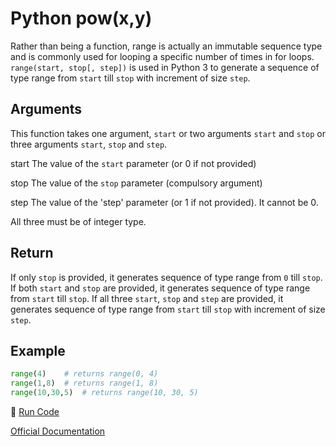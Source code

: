 # Python pow(x,y)

Rather than being a function, range is actually an immutable sequence type and is commonly used for looping a specific number of times in for loops.
`range(start, stop[, step])` is used in Python 3 to generate a sequence of type range from `start` till `stop` with increment of size `step`.

## Arguments

This function takes one argument, `start` or two arguments `start` and `stop` or three arguments `start`, `stop` and `step`.


start
    The value of the `start` parameter (or 0 if not provided)

stop
    The value of the `stop` parameter (compulsory argument)

step
    The value of the 'step' parameter (or 1 if not provided). It cannot be 0.

All three must be of integer type.


## Return

If only `stop` is provided, it generates sequence of type range from `0` till `stop`.
If both `start` and `stop` are provided, it generates sequence of type range from `start` till `stop`.
If all three `start`, `stop` and `step` are provided, it generates sequence of type range from `start` till `stop` with increment of size `step`.



## Example

```python
range(4)    # returns range(0, 4)
range(1,8)  # returns range(1, 8)
range(10,30,5)  # returns range(10, 30, 5)
```
:rocket: [Run Code](https://repl.it/CTIY/3)

[Official Documentation](https://docs.python.org/3/library/functions.html#func-range)
